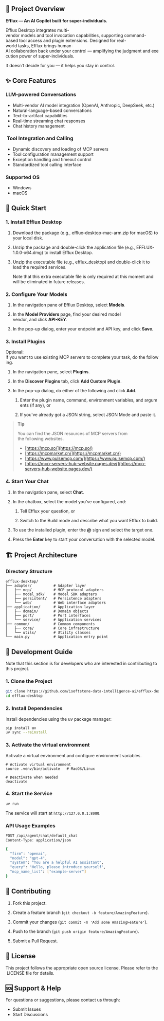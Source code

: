 ## 🚀 Project Overview

**Efflux — An AI Copilot built for super-individuals.**

Efflux Desktop integrates multi-vendor models and tool invocation capabilities, supporting command-based tool access and plugin extensions. Designed for real-world tasks, Efflux brings human-AI collaboration back under your control — amplifying the judgment and execution power of super-individuals.

It doesn’t decide for you — it helps you stay in control.

## ✨ Core Features

### LLM-powered Conversations

*   Multi-vendor AI model integration (OpenAI, Anthropic, DeepSeek, etc.)
*   Natural-language-based conversations
*   Text-to-artifact capabilities
*   Real-time streaming chat responses
*   Chat history management
    

###  Tool Integration and Calling

*   Dynamic discovery and loading of MCP servers
*   Tool configuration management support
*   Exception handling and timeout control
*   Standardized tool calling interface
    
### Supported OS

*   Windows
*   macOS
    

## 🚀 Quick Start

### 1. Install Efflux Desktop

1. Download the package (e.g., efflux-desktop-mac-arm.zip for macOS) to your local disk.
   
2. Unzip the package and double-click the application file (e.g., EFFLUX-1.0.0-x64.dmg) to install Efflux Desktop.
   
3. Unzip the executable file (e.g., efflux_desktop) and double-click it to load the required services.
   
   Note that this extra executable file is only required at this moment and will be eliminated in future releases.

### 2. Configure Your Models

1.  In the navigation pane of Efflux Desktop, select **Models**.
    
2.  In the **Model Providers** page, find your desired model vendor, and click **API-KEY**.
    
3.  In the pop-up dialog, enter your endpoint and API key, and click **Save**.
    

### 3. Install Plugins

Optional: If you want to use existing MCP servers to complete your task, do the following.

1.  In the navigation pane, select **Plugins**.
    
2.  In the **Discover Plugins** tab, click **Add Custom Plugin**.
    
3.  In the pop-up dialog, do either of the following and click **Add**.
    
    1.  Enter the plugin name, command, environment variables, and arguments (if any), or 
        
    2.  If you've already got a JSON string, select JSON Mode and paste it.
        

> **Tip**
> 
> You can find the JSON resources of MCP servers from the following websites.
> - [https://mcp.so/](https://mcp.so/)
> - [https://mcpmarket.cn/](https://mcpmarket.cn/)
> - [https://www.pulsemcp.com/](https://www.pulsemcp.com/)
> - [https://mcp-servers-hub-website.pages.dev/](https://mcp-servers-hub-website.pages.dev/)

### 4. Start Your Chat

1.  In the navigation pane, select **Chat**.
    
2.  In the chatbox, select the model you've configured, and:
    
    1.  Tell Efflux your question, or
        
    2.  Switch to the Build mode and describe what you want Efflux to build.
        
3.  To use the installed plugin, enter the **@** sign and select the target one.
    
4.  Press the **Enter** key to start your conversation with the selected model.
    

## 🏗️ Project Architecture

### Directory Structure

```plaintext
efflux-desktop/
├── adapter/          # Adapter layer
│   ├── mcp/          # MCP protocol adapters
│   ├── model_sdk/    # Model SDK adapters
│   ├── persistent/   # Persistence adapters
│   └── web/          # Web interface adapters
├── application/      # Application layer
│   ├── domain/       # Domain objects
│   ├── port/         # Port interfaces
│   └── service/      # Application services
├── common/           # Common components
│   ├── core/         # Core infrastructure
│   └── utils/        # Utility classes
└── main.py           # Application entry point
```

## 🔧 Development Guide

Note that this section is for developers who are interested in contributing to this project.

### 1. Clone the Project

```bash
git clone https://github.com/isoftstone-data-intelligence-ai/efflux-desktop.git
cd efflux-desktop
```

### 2. Install Dependencies

Install dependencies using the uv package manager:

```bash
pip install uv
uv sync --reinstall
```

### 3. Activate the virtual environment

Activate a virtual environment and configure environment variables.

```shell
# Activate virtual environment
source .venv/bin/activate   # MacOS/Linux

# Deactivate when needed
deactivate
```

### 4. Start the Service

```bash
uv run
```

The service will start at `http://127.0.0.1:8000`.

### API Usage Examples

```bash
POST /api/agent/chat/default_chat
Content-Type: application/json

{
  "firm": "openai",
  "model": "gpt-4",
  "system": "You are a helpful AI assistant",
  "query": "Hello, please introduce yourself",
  "mcp_name_list": ["example-server"]
}
```

## 🤝 Contributing

1.  Fork this project.
    
2.  Create a feature branch (`git checkout -b feature/AmazingFeature`).
    
3.  Commit your changes (`git commit -m 'Add some AmazingFeature'`).
    
4.  Push to the branch (`git push origin feature/AmazingFeature`).
    
5.  Submit a Pull Request.
    

## 📄 License

This project follows the appropriate open source license. Please refer to the LICENSE file for details.

## 🆘 Support & Help

For questions or suggestions, please contact us through:

*   Submit Issues
*   Start Discussions
    
